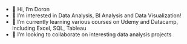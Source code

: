 - 👋 Hi, I’m Doron
- 👀 I’m interested in Data Analysis, BI Analysis and Data Visualization!
- 🌱 I’m currently learning various courses on Udemy and Datacamp, including Excel, SQL, Tableau
- 💞️ I’m looking to collaborate on interesting data analysis projects 

<!---
aerodoron/aerodoron is a ✨ special ✨ repository because its `README.md` (this file) appears on your GitHub profile.
You can click the Preview link to take a look at your changes.
--->
